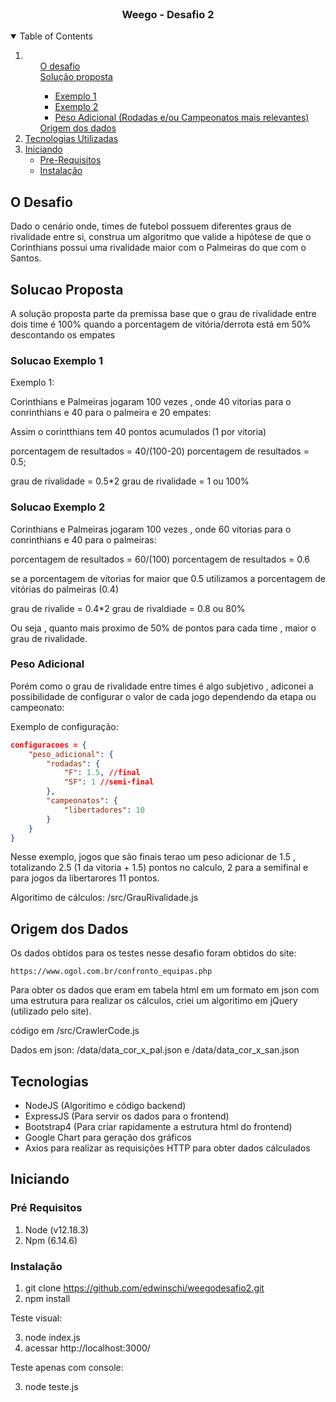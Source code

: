 <br />
<p align="center">
  <h3 align="center">Weego - Desafio 2</h3>
</p>

<!-- TABLE OF CONTENTS -->
<details open="open">
  <summary>Table of Contents</summary>
  <ol>
    <li>      
      <ul>
        <a href="#o-desafio">O desafio</a>
      </ul>
      <ul>
        <a href="#solucao-proposta">Solução proposta</a>
        <ul>
            <li><a href="#solucao-exemplo-1">Exemplo 1</a></li>
            <li><a href="#solucao-exemplo-2">Exemplo 2</a></li>
            <li><a href="#peso-adicional">Peso Adicional (Rodadas e/ou Campeonatos mais relevantes)</a></li>            
        </ul>
      </ul>
      <ul>
        <a href="#origem-dos-dados">Origem dos dados</a>
      </ul>
    </li>
    <li>
      <a href="#tecnologias">Tecnologias Utilizadas</a>      
    </li>
    <li>
      <a href="#iniciando">Iniciando</a>
      <ul>
        <li><a href="#pré-requisitos">Pre-Requisitos</a></li>
        <li><a href="#instalação">Instalação</a></li>
      </ul>
    </li>
  </ol>
</details>



<!-- ABOUT THE PROJECT -->
## O Desafio

Dado o cenário onde, times de futebol possuem diferentes graus de rivalidade entre si, construa um algoritmo que valide a hipótese de que o Corinthians possui uma rivalidade maior com o Palmeiras do que com o Santos.

## Solucao Proposta

A solução proposta parte da premissa base que o grau de rivalidade entre dois time é 100% quando a porcentagem de vitória/derrota está em 50% descontando os empates

### Solucao Exemplo 1
Exemplo 1:

Corinthians e Palmeiras jogaram 100 vezes , onde 40 vitorias para o conrinthians e 40 para o palmeira e 20 empates:

Assim o corintthians tem 40 pontos acumulados (1 por vitoria)

porcentagem de resultados = 40/(100-20)
porcentagem de resultados = 0.5;

grau de rivalidade = 0.5*2
grau de rivalidade = 1 ou 100%


### Solucao Exemplo 2

Corinthians e Palmeiras jogaram 100 vezes , onde 60 vitorias para o conrinthians e 40 para o palmeiras:

porcentagem de resultados = 60/(100)
porcentagem de resultados = 0.6

se a porcentagem de vitorias for maior que 0.5 utilizamos a porcentagem de vitórias do palmeiras (0.4)

grau de rivalide = 0.4*2
grau de rivaldiade = 0.8 ou 80%

Ou seja , quanto mais proximo de 50% de pontos para cada time , maior o grau de rivalidade.

### Peso Adicional

Porém como o grau de rivalidade entre times é algo subjetivo , adiconei a possibilidade de configurar o valor de cada jogo dependendo da etapa ou campeonato:

Exemplo de configuração:

```json
configuracoes = {
    "peso_adicional": {
        "rodadas": {
            "F": 1.5, //final
            "SF": 1 //semi-final 
        },
        "campeonatos": {
            "libertadores": 10
        }
    }
}
```

Nesse exemplo, jogos que são finais terao um peso adicionar de 1.5 , totalizando 2.5 (1 da vitoria + 1.5) pontos no calculo, 2 para a semifinal e para jogos da libertarores 11 pontos.

Algoritimo de cálculos: /src/GrauRivalidade.js

## Origem dos Dados

Os dados obtidos para os testes nesse desafio foram obtidos do site:

    https://www.ogol.com.br/confronto_equipas.php

Para obter os dados que eram em tabela html em um formato em json com uma estrutura para realizar os cálculos, criei um algoritimo em jQuery (utilizado pelo site).

   código em /src/CrawlerCode.js

   Dados em json: /data/data_cor_x_pal.json e /data/data_cor_x_san.json

## Tecnologias

- NodeJS (Algoritimo e código backend)
- ExpressJS (Para servir os dados para o frontend)
- Bootstrap4 (Para criar rapidamente a estrutura html do frontend)
- Google Chart para geração dos gráficos
- Axios para realizar as requisições HTTP para obter dados cálculados

<!-- GETTING STARTED -->
## Iniciando

### Pré Requisitos

1. Node (v12.18.3)
2. Npm (6.14.6)

### Instalação



1. git clone https://github.com/edwinschi/weegodesafio2.git
2. npm install

Teste visual:

3. node index.js
4. acessar http://localhost:3000/

Teste apenas com console:

3. node teste.js


